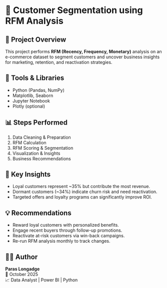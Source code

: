 # 🧩 Customer Segmentation using RFM Analysis

## 📘 Project Overview
This project performs **RFM (Recency, Frequency, Monetary)** analysis on an e-commerce dataset to segment customers
and uncover business insights for marketing, retention, and reactivation strategies.

## 🧰 Tools & Libraries
- Python (Pandas, NumPy)
- Matplotlib, Seaborn
- Jupyter Notebook
- Plotly (optional)

## 📊 Steps Performed
1. Data Cleaning & Preparation  
2. RFM Calculation  
3. RFM Scoring & Segmentation  
4. Visualization & Insights  
5. Business Recommendations  

## 🧠 Key Insights
- Loyal customers represent ~35% but contribute the most revenue.  
- Dormant customers (~34%) indicate churn risk and need reactivation.  
- Targeted offers and loyalty programs can significantly improve ROI.

## 💡 Recommendations
- Reward loyal customers with personalized benefits.  
- Engage recent buyers through follow-up promotions.  
- Reactivate at-risk customers via win-back campaigns.  
- Re-run RFM analysis monthly to track changes.

## 🧑‍💻 Author
**Paras Longadge**  
📅 October 2025  
📈 Data Analyst | Power BI | Python
